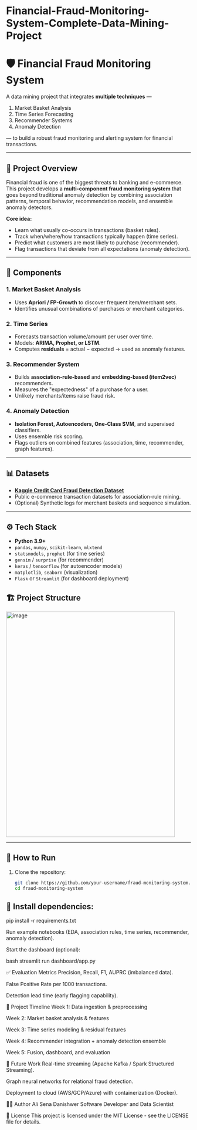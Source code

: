 # Financial-Fraud-Monitoring-System-Complete-Data-Mining-Project
# 🛡️ Financial Fraud Monitoring System

A data mining project that integrates **multiple techniques** —  
1. Market Basket Analysis  
2. Time Series Forecasting  
3. Recommender Systems  
4. Anomaly Detection  

— to build a robust fraud monitoring and alerting system for financial transactions.  

---

## 🚀 Project Overview
Financial fraud is one of the biggest threats to banking and e-commerce. This project develops a **multi-component fraud monitoring system** that goes beyond traditional anomaly detection by combining association patterns, temporal behavior, recommendation models, and ensemble anomaly detectors.  

**Core idea:**  
- Learn what usually co-occurs in transactions (basket rules).  
- Track when/where/how transactions typically happen (time series).  
- Predict what customers are most likely to purchase (recommender).  
- Flag transactions that deviate from all expectations (anomaly detection).  

---

## 🧩 Components

### 1. Market Basket Analysis
- Uses **Apriori / FP-Growth** to discover frequent item/merchant sets.  
- Identifies unusual combinations of purchases or merchant categories.  

### 2. Time Series
- Forecasts transaction volume/amount per user over time.  
- Models: **ARIMA, Prophet, or LSTM**.  
- Computes **residuals** = actual − expected → used as anomaly features.  

### 3. Recommender System
- Builds **association-rule-based** and **embedding-based (item2vec)** recommenders.  
- Measures the "expectedness" of a purchase for a user.  
- Unlikely merchants/items raise fraud risk.  

### 4. Anomaly Detection
- **Isolation Forest, Autoencoders, One-Class SVM**, and supervised classifiers.  
- Uses ensemble risk scoring.  
- Flags outliers on combined features (association, time, recommender, graph features).  

---

## 📊 Datasets
- **[Kaggle Credit Card Fraud Detection Dataset](https://www.kaggle.com/mlg-ulb/creditcardfraud)**  
- Public e-commerce transaction datasets for association-rule mining.  
- (Optional) Synthetic logs for merchant baskets and sequence simulation.  

---

## ⚙️ Tech Stack
- **Python 3.9+**  
- `pandas`, `numpy`, `scikit-learn`, `mlxtend`  
- `statsmodels`, `prophet` (for time series)  
- `gensim` / `surprise` (for recommender)  
- `keras` / `tensorflow` (for autoencoder models)  
- `matplotlib`, `seaborn` (visualization)  
- `Flask` or `Streamlit` (for dashboard deployment)  

## 🏗️ Project Structure


<img width="460" height="614" alt="image" src="https://github.com/user-attachments/assets/0ca06b22-97b7-4f75-8e3f-dd95d53f6088" />



----
## 📌 How to Run
1. Clone the repository:
   ```bash
   git clone https://github.com/your-username/fraud-monitoring-system.git
   cd fraud-monitoring-system

## 📌 Install dependencies:

pip install -r requirements.txt

Run example notebooks (EDA, association rules, time series, recommender, anomaly detection).

Start the dashboard (optional):

bash
streamlit run dashboard/app.py

✅ Evaluation Metrics
Precision, Recall, F1, AUPRC (imbalanced data).

False Positive Rate per 1000 transactions.

Detection lead time (early flagging capability).

📅 Project Timeline
Week 1: Data ingestion & preprocessing

Week 2: Market basket analysis & features

Week 3: Time series modeling & residual features

Week 4: Recommender integration + anomaly detection ensemble

Week 5: Fusion, dashboard, and evaluation

🔮 Future Work
Real-time streaming (Apache Kafka / Spark Structured Streaming).

Graph neural networks for relational fraud detection.

Deployment to cloud (AWS/GCP/Azure) with containerization (Docker).

👨‍💻 Author
Ali Sena Danishwer
Software Developer and Data Scientist

📜 License
This project is licensed under the MIT License - see the LICENSE file for details.



